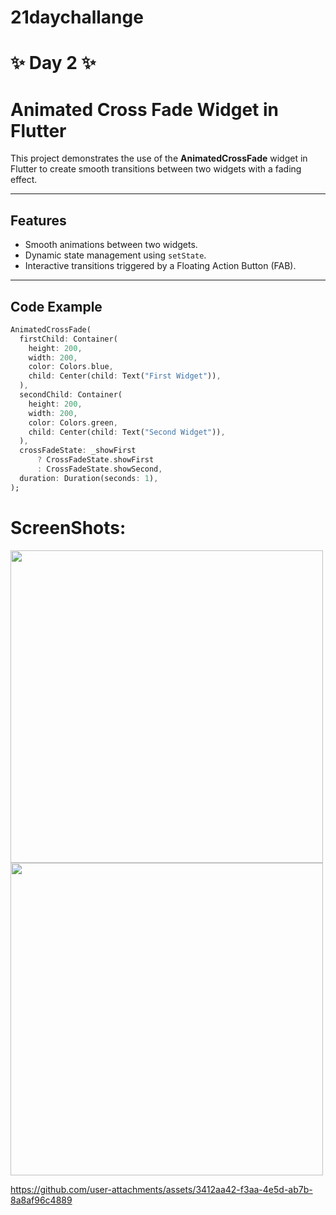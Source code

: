 # 21daychallange
# ✨ Day 2 ✨
# Animated Cross Fade Widget in Flutter  

This project demonstrates the use of the **AnimatedCrossFade** widget in Flutter to create smooth transitions between two widgets with a fading effect.  

---

## Features  

- Smooth animations between two widgets.  
- Dynamic state management using `setState`.  
- Interactive transitions triggered by a Floating Action Button (FAB).  

---

## Code Example  

```dart
AnimatedCrossFade(
  firstChild: Container(
    height: 200,
    width: 200,
    color: Colors.blue,
    child: Center(child: Text("First Widget")),
  ),
  secondChild: Container(
    height: 200,
    width: 200,
    color: Colors.green,
    child: Center(child: Text("Second Widget")),
  ),
  crossFadeState: _showFirst
      ? CrossFadeState.showFirst
      : CrossFadeState.showSecond,
  duration: Duration(seconds: 1),
);
```
# ScreenShots:
<div>
   <img src="https://github.com/user-attachments/assets/076c5991-2047-4e3e-8983-a650a676684b"height=500px>
  <img src="https://github.com/user-attachments/assets/1ba0980b-5431-47e5-8d5d-41c7c6d8b9fd"height=500px>
  
</div>


https://github.com/user-attachments/assets/3412aa42-f3aa-4e5d-ab7b-8a8af96c4889



